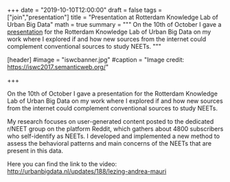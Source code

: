 +++
date = "2019-10-10T12:00:00"
draft = false
tags = ["join","presentation"]
title = "Presentation at Rotterdam Knowledge Lab of Urban Big Data"
math = true
summary = """
On the 10th of October I gave a [presentation](http://urbanbigdata.nl/updates/188/lezing-andrea-mauri
) for the Rotterdam Knowledge Lab of Urban Big Data on my work where I explored if and how new sources from the internet could complement conventional sources to study NEETs. 
"""

[header]
#image = "iswcbanner.jpg"
#caption = "Image credit: https://iswc2017.semanticweb.org/"

+++

On the 10th of October I gave a presentation for the Rotterdam Knowledge Lab of Urban Big Data on my work where I explored if and how new sources from the internet could complement conventional sources to study NEETs. 

My research focuses on user-generated content posted to the dedicated r/NEET group on the platform Reddit, which gathers about 4800 subscribers who self-identify as NEETs. I developed and implemented a new method to assess the behavioral patterns and main concerns of the NEETs that are present in this data.

Here you can find the link to the video: http://urbanbigdata.nl/updates/188/lezing-andrea-mauri


